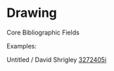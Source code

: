 # Drawing

Core Bibliographic Fields

Examples:

Untitled / David Shrigley [3272405i](https://wellcomecollection.org/works/epsw7ase)
